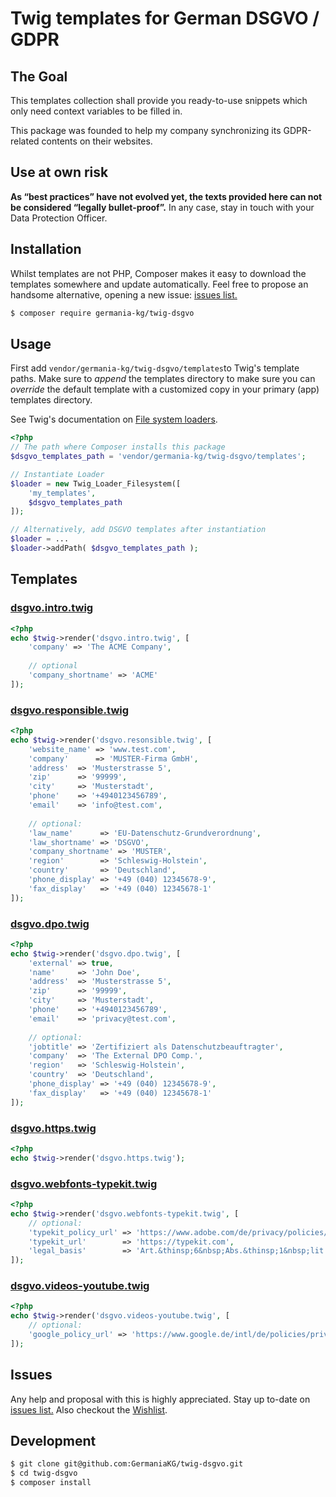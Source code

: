 # Twig templates for German DSGVO / GDPR 

## The Goal 

This templates collection shall provide you ready-to-use snippets which only need context variables to be filled in. 

This package was founded to help my company synchronizing its GDPR-related contents on their websites.

## Use at own risk

**As “best practices” have not evolved yet, the texts provided here can not be considered “legally bullet-proof”.** In any case, stay in touch with your Data Protection Officer.

## Installation

Whilst templates are not PHP, Composer makes it easy to download the templates somewhere and update automatically. Feel free to propose an handsome alternative, opening a new issue: [issues list.][i0]

```bash
$ composer require germania-kg/twig-dsgvo
```

## Usage
First add `vendor/germania-kg/twig-dsgvo/templates`to Twig's template paths. Make sure to *append* the templates directory to make sure you can *override* the default template with a customized copy in your primary (app) templates directory. 

See Twig's documentation on [File system loaders](https://twig.symfony.com/doc/2.x/api.html#built-in-loaders).

```php
<?php
// The path where Composer installs this package
$dsgvo_templates_path = 'vendor/germania-kg/twig-dsgvo/templates';

// Instantiate Loader
$loader = new Twig_Loader_Filesystem([
    'my_templates',
    $dsgvo_templates_path
]);

// Alternatively, add DSGVO templates after instantiation
$loader = ...
$loader->addPath( $dsgvo_templates_path );
```



## Templates



### [dsgvo.intro.twig](templates/dsgvo.intro.twig)

```php
<?php
echo $twig->render('dsgvo.intro.twig', [
    'company' => 'The ACME Company',
    
    // optional
    'company_shortname' => 'ACME'
]);
```

### [dsgvo.responsible.twig](templates/dsgvo.responsible.twig)

```php
<?php
echo $twig->render('dsgvo.resonsible.twig', [
	'website_name' => 'www.test.com',
   	'company'      => 'MUSTER-Firma GmbH',
   	'address'  => 'Musterstrasse 5',
	'zip'      => '99999',
	'city'     => 'Musterstadt',
	'phone'    => '+4940123456789',
	'email'    => 'info@test.com',
    
    // optional:
    'law_name'      => 'EU-Datenschutz-Grundverordnung',
    'law_shortname' => 'DSGVO',
    'company_shortname' => 'MUSTER',
    'region'        => 'Schleswig-Holstein',
    'country'       => 'Deutschland',
    'phone_display' => '+49 (040) 12345678-9',
    'fax_display'   => '+49 (040) 12345678-1'
]);
```

### [dsgvo.dpo.twig](templates/dsgvo.dpo.twig)

```php
<?php
echo $twig->render('dsgvo.dpo.twig', [
	'external' => true,
   	'name'     => 'John Doe',
   	'address'  => 'Musterstrasse 5',
	'zip'      => '99999',
	'city'     => 'Musterstadt',
	'phone'    => '+4940123456789',
	'email'    => 'privacy@test.com',
    
    // optional:
    'jobtitle' => 'Zertifiziert als Datenschutzbeauftragter',
    'company'  => 'The External DPO Comp.',
    'region'   => 'Schleswig-Holstein',
    'country'  => 'Deutschland',
    'phone_display' => '+49 (040) 12345678-9',
    'fax_display'   => '+49 (040) 12345678-1'
]);
```

### [dsgvo.https.twig](dsgvo.https.twig)

```php
<?php
echo $twig->render('dsgvo.https.twig');
```



### [dsgvo.webfonts-typekit.twig](dsgvo.webfonts-typekit.twig)

```php
<?php
echo $twig->render('dsgvo.webfonts-typekit.twig', [
    // optional:
    'typekit_policy_url' => 'https://www.adobe.com/de/privacy/policies/typekit.html',
    'typekit_url'        => 'https://typekit.com',
    'legal_basis'        => 'Art.&thinsp;6&nbsp;Abs.&thinsp;1&nbsp;lit.&thinsp;f&nbsp;DSGVO'
]);
```



### [dsgvo.videos-youtube.twig](dsgvo.videos-youtube.twig)

```php
<?php
echo $twig->render('dsgvo.videos-youtube.twig', [
    // optional:
    'google_policy_url' => 'https://www.google.de/intl/de/policies/privacy/'
]);
```





## Issues

Any help and proposal with this is highly appreciated. Stay up to-date on [issues list.][i0] Also checkout the [Wishlist][i1].

[i0]: https://github.com/GermaniaKG/twig-dsgvo/issues
[i1]: https://github.com/GermaniaKG/twig-dsgvo/issues/4


## Development

```bash
$ git clone git@github.com:GermaniaKG/twig-dsgvo.git
$ cd twig-dsgvo
$ composer install
```

